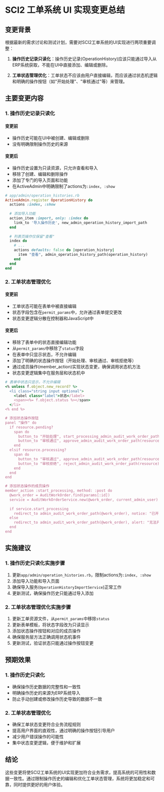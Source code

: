 # SCI2 工单系统 UI 实现变更总结

## 变更背景

根据最新的需求讨论和测试计划，需要对SCI2工单系统的UI实现进行两项重要调整：

1. **操作历史记录只读化**：操作历史记录(OperationHistory)应该只能通过导入从ERP系统获取，不能在UI中直接添加、编辑或删除。

2. **工单状态管理优化**：工单状态不应该由用户直接编辑，而应该通过状态机逻辑和明确的操作按钮（如"开始处理"、"审核通过"等）来管理。

## 主要变更内容

### 1. 操作历史记录只读化

#### 变更前
- 操作历史可能在UI中被创建、编辑或删除
- 没有明确限制操作历史的来源

#### 变更后
- 操作历史设置为只读资源，只允许查看和导入
- 移除了创建、编辑和删除操作
- 添加了专门的导入页面和功能
- 在ActiveAdmin中明确限制了actions为`:index, :show`

```ruby
# app/admin/operation_histories.rb
ActiveAdmin.register OperationHistory do
  actions :index, :show
  
  # 添加导入功能
  action_item :import, only: :index do
    link_to '导入操作历史', new_admin_operation_history_import_path
  end
  
  # 列表页操作仅保留"查看"
  index do
    # ...
    actions defaults: false do |operation_history|
      item "查看", admin_operation_history_path(operation_history)
    end
  end
end
```

### 2. 工单状态管理优化

#### 变更前
- 工单状态可能在表单中被直接编辑
- 状态字段包含在`permit_params`中，允许通过表单提交更改
- 状态变更逻辑分散在控制器和JavaScript中

#### 变更后
- 移除了表单中的状态直接编辑功能
- 从`permit_params`中移除了`status`字段
- 在表单中只显示状态，不允许编辑
- 添加了明确的状态操作按钮（开始处理、审核通过、审核拒绝等）
- 通过成员操作(member_action)实现状态变更，确保调用状态机方法
- 状态变更逻辑集中在服务层和状态机中

```ruby
# 表单中状态只显示，不允许编辑
<% unless f.object.new_record? %>
  <li class="string input optional">
    <label class="label">状态</label>
    <span><%= f.object.status %></span>
  </li>
<% end %>

# 添加状态操作按钮
panel "操作" do
  if resource.pending?
    span do
      button_to "开始处理", start_processing_admin_audit_work_order_path(resource), method: :post, class: "button"
      button_to "审核通过", approve_admin_audit_work_order_path(resource), method: :post, class: "button"
    end
  elsif resource.processing?
    span do
      button_to "审核通过", approve_admin_audit_work_order_path(resource), method: :post, class: "button"
      button_to "审核拒绝", reject_admin_audit_work_order_path(resource), method: :post, class: "button"
    end
  end
end

# 添加状态操作的成员操作
member_action :start_processing, method: :post do
  @work_order = AuditWorkOrder.find(params[:id])
  service = AuditWorkOrderService.new(@work_order, current_admin_user)
  
  if service.start_processing
    redirect_to admin_audit_work_order_path(@work_order), notice: "已开始处理"
  else
    redirect_to admin_audit_work_order_path(@work_order), alert: "无法开始处理: #{@work_order.errors.full_messages.join(', ')}"
  end
end
```

## 实施建议

### 1. 操作历史只读化实施步骤

1. 更新`app/admin/operation_histories.rb`，限制actions为`:index, :show`
2. 添加导入功能和导入页面
3. 确保导入服务(`OperationHistoryImportService`)正常工作
4. 更新测试，确保操作历史只能通过导入添加

### 2. 工单状态管理优化实施步骤

1. 更新工单资源文件，从`permit_params`中移除`status`
2. 更新表单模板，将状态字段改为只读显示
3. 添加状态操作按钮和对应的成员操作
4. 确保服务层方法正确调用状态机事件
5. 更新测试，验证状态只能通过操作按钮变更

## 预期效果

### 1. 操作历史只读化

- 确保操作历史数据的完整性和一致性
- 明确操作历史的来源为ERP系统导入
- 防止手动创建或修改操作历史导致的数据不一致

### 2. 工单状态管理优化

- 确保工单状态变更符合业务流程规则
- 提高用户界面的直观性，通过明确的操作按钮引导用户
- 减少用户错误操作的可能性
- 集中状态变更逻辑，便于维护和扩展

## 结论

这些变更将使SCI2工单系统的UI实现更加符合业务需求，提高系统的可用性和数据一致性。通过限制操作历史的编辑和优化工单状态管理，系统将更加稳定和可靠，同时提供更好的用户体验。